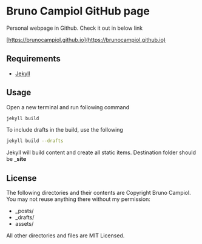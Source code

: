 # Bruno Campiol GitHub page

Personal webpage in Github. Check it out in below link

[https://brunocampiol.github.io](https://brunocampiol.github.io)

## Requirements

- [Jekyll](https://jekyllrb.com)

## Usage

Open a new terminal and run following command

```bash
jekyll build
```

To include drafts in the build, use the following

```bash
jekyll build --drafts
```

Jekyll will build content and create all static items.
Destination folder should be **_site**

## License

The following directories and their contents are Copyright Bruno Campiol.
You may not reuse anything there without my permission:

- \_posts/
- \_drafts/
- assets/

All other directories and files are MIT Licensed.

